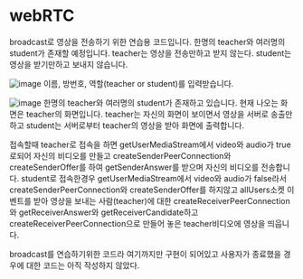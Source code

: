 # webRTC
broadcast로 영상을 전송하기 위한 연습용 코드입니다. 한명의 teacher와 여러명의 student가 존재할 예정입니다.
teacher는 영상을 전송만하고 받지 않는다. student는 영상을 받기만하고 보내지 않습니다.

![image](https://user-images.githubusercontent.com/49871871/124053121-a2501080-da5a-11eb-9ce0-5880b7094449.png)
이름, 방번호, 역할(teacher or student)를 입력받습니다.

![image](https://user-images.githubusercontent.com/49871871/124053233-d297af00-da5a-11eb-98d2-c372769f770c.png)
한명의 teacher와 여러명의 student가 존재하고 있습니다. 현재 나오는 화면은 teacher의 화면입니다. teacher는 자신의 화면이 보이면서 영상을 서버로 송출만하고 student는 서버로부터 teacher의 영상을 받아 화면에 출력합니다.



접속할때 teacher로 접속을 하면 getUserMediaStream에서 video와 audio가 true로되어 자신의 비디오를 만들고 createSenderPeerConnection와 createSenderOffer를 하여 getSenderAnswer를 받으며 자신의 비디오를 전송합니다. 
student로 접속한경우 getUserMediaStream에서 video와 audio가 false라서 createSenderPeerConnection와 createSenderOffer를 하지않고 allUsers소켓 이벤트를 받아 영상을 보내는 사람(teacher)에 대한 createReceiverPeerConnection와 getReceiverAnswer와 getReceiverCandidate하고 createReceiverPeerConnection으로 만들어 놓은 teacher비디오에 영상을 띄웁니다.

broadcast를 연습하기위한 코드라 여기까지만 구현이 되어있고 사용자가 종료했을 경우에 대한 코드는 아직 작성하지 않았다.
